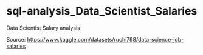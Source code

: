 # sql-analysis_Data_Scientist_Salaries
Data Scientist Salary analysis 

Source: https://www.kaggle.com/datasets/ruchi798/data-science-job-salaries
